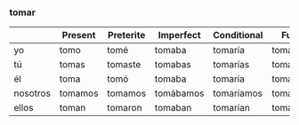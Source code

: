 
### tomar

| | Present | Preterite | Imperfect | Conditional | Future |
|-|-|-|-|-|-|
yo | tomo | tomé | tomaba | tomaría | tomaré |
tú | tomas | tomaste | tomabas | tomarías | tomarás |
él |	toma | tomó | tomaba | tomaría | tomará |
nosotros | tomamos | tomamos | tomábamos | tomaríamos | tomaremos |
ellos  | toman | tomaron | tomaban | tomarían | tomarán |
